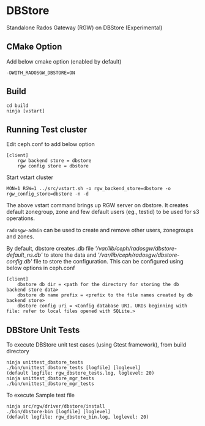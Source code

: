 # DBStore
Standalone Rados Gateway (RGW) on DBStore (Experimental)


## CMake Option
Add below cmake option (enabled by default)

    -DWITH_RADOSGW_DBSTORE=ON 


## Build

    cd build
    ninja [vstart]


## Running Test cluster
Edit ceph.conf to add below option

    [client]
        rgw backend store = dbstore
        rgw config store = dbstore

Start vstart cluster

    MON=1 RGW=1 ../src/vstart.sh -o rgw_backend_store=dbstore -o rgw_config_store=dbstore -n -d

The above vstart command brings up RGW server on dbstore. It creates default zonegroup, zone and few default users (eg., testid) to be used for s3 operations.

`radosgw-admin` can be used to create and remove other users, zonegroups and zones.


By default, dbstore creates .db file *'/var/lib/ceph/radosgw/dbstore-default_ns.db'* to store the data and *'/var/lib/ceph/radosgw/dbstore-config.db'* file to store the configuration. This can be configured using below options in ceph.conf

    [client]
        dbstore db dir = <path for the directory for storing the db backend store data>
        dbstore db name prefix = <prefix to the file names created by db backend store>
        dbstore config uri = <Config database URI. URIs beginning with file: refer to local files opened with SQLite.>


## DBStore Unit Tests
To execute DBStore unit test cases (using Gtest framework), from build directory

    ninja unittest_dbstore_tests
    ./bin/unittest_dbstore_tests [logfile] [loglevel]
    (default logfile: rgw_dbstore_tests.log, loglevel: 20)
    ninja unittest_dbstore_mgr_tests
    ./bin/unittest_dbstore_mgr_tests

To execute Sample test file

    ninja src/rgw/driver/dbstore/install
    ./bin/dbstore-bin [logfile] [loglevel]
    (default logfile: rgw_dbstore_bin.log, loglevel: 20)

